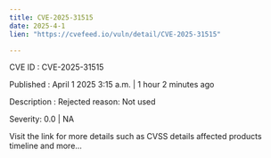 ```yaml
---
title: CVE-2025-31515
date: 2025-4-1
lien: "https://cvefeed.io/vuln/detail/CVE-2025-31515"

---
```


CVE ID : CVE-2025-31515
 
Published :  April 1
2025
3:15 a.m. | 1 hour
2 minutes ago
 
Description : Rejected reason: Not used
 
Severity: 0.0 | NA
 
Visit the link for more details
such as CVSS details
affected products
timeline
and more...
